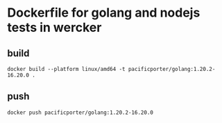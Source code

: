 # Dockerfile for golang and nodejs tests in wercker

## build

```
docker build --platform linux/amd64 -t pacificporter/golang:1.20.2-16.20.0 .
```

## push

```
docker push pacificporter/golang:1.20.2-16.20.0
```
